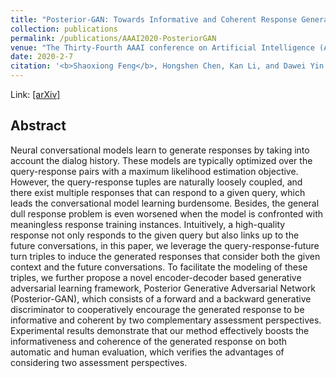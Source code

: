 ```yaml
---
title: "Posterior-GAN: Towards Informative and Coherent Response Generation with Posterior Generative Adversarial Network"
collection: publications
permalink: /publications/AAAI2020-PosteriorGAN
venue: "The Thirty-Fourth AAAI conference on Artificial Intelligence (AAAI-20)"
date: 2020-2-7
citation: '<b>Shaoxiong Feng</b>, Hongshen Chen, Kan Li, and Dawei Yin. <i>The 34th AAAI conference on Artificial Intelligence</i>. <b>AAAI 2020</b>.'
---
```

Link: 
[[arXiv]](https://arxiv.org/abs/2003.02020)


## Abstract
Neural conversational models learn to generate responses by taking into account the dialog history. These models are typically optimized over the query-response pairs with a maximum likelihood estimation objective. However, the query-response tuples are naturally loosely coupled, and there exist multiple responses that can respond to a given query, which leads the conversational model learning burdensome. Besides, the general dull response problem is even worsened when the model is confronted with meaningless response training instances. Intuitively, a high-quality response not only responds to the given query but also links up to the future conversations, in this paper, we leverage the query-response-future turn triples to induce the generated responses that consider both the given context and the future conversations. To facilitate the modeling of these triples, we further propose a novel encoder-decoder based generative adversarial learning framework, Posterior Generative Adversarial Network (Posterior-GAN), which consists of a forward and a backward generative discriminator to cooperatively encourage the generated response to be informative and coherent by two complementary assessment perspectives. Experimental results demonstrate that our method effectively boosts the informativeness and coherence of the generated response on both automatic and human evaluation, which verifies the advantages of considering two assessment perspectives.
